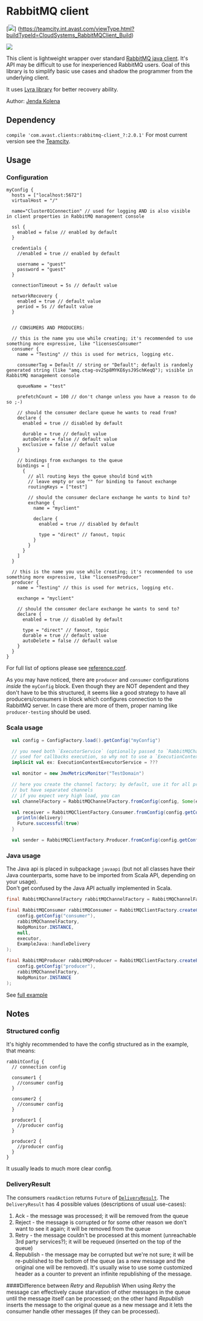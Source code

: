 # RabbitMQ client

[![](https://teamcity.int.avast.com/app/rest/builds/buildType:(id:CloudSystems_RabbitMQClient_Build)/statusIcon)] (https://teamcity.int.avast.com/viewType.html?buildTypeId=CloudSystems_RabbitMQClient_Build)

![](http://badges.ff.int.avast.com/image/maven-local/com.avast.clients/rabbitmq-client_2.11?title=RabbitMQClient)

This client is lightweight wrapper over standard [RabbitMQ java client](https://www.rabbitmq.com/java-client.html).
It's API may be difficult to use for inexperienced RabbitMQ users. Goal of this library is to simplify basic use cases and shadow the programmer
from the underlying client.

It uses [Lyra library](https://github.com/jhalterman/lyra) for better recovery ability.

Author: [Jenda Kolena](mailto:kolena@avast.com)

## Dependency
`compile 'com.avast.clients:rabbitmq-client_?:2.0.1'`
For most current version see the [Teamcity](https://teamcity.int.avast.com/viewType.html?buildTypeId=CloudSystems_RabbitMQClient_ReleasePublish).

## Usage

### Configuration

```hocon
myConfig {
  hosts = ["localhost:5672"]
  virtualHost = "/"
  
  name="Cluster01Connection" // used for logging AND is also visible in client properties in RabbitMQ management console

  ssl {
    enabled = false // enabled by default
  }

  credentials {
    //enabled = true // enabled by default

    username = "guest"
    password = "guest"
  }

  connectionTimeout = 5s // default value

  networkRecovery {
    enabled = true // default value
    period = 5s // default value
  }


  // CONSUMERS AND PRODUCERS:

  // this is the name you use while creating; it's recommended to use something more expressive, like "licensesConsumer"
  consumer {
    name = "Testing" // this is used for metrics, logging etc.

    consumerTag = Default // string or "Default"; default is randomly generated string (like "amq.ctag-ov2Sp8MYKE6ysJ9SchKeqQ"); visible in RabbitMQ management console

    queueName = "test"

    prefetchCount = 100 // don't change unless you have a reason to do so ;-)

    // should the consumer declare queue he wants to read from?
    declare {
      enabled = true // disabled by default

      durable = true // default value
      autoDelete = false // default value
      exclusive = false // default value
    }

    // bindings from exchanges to the queue
    bindings = [
      {
        // all routing keys the queue should bind with
        // leave empty or use "" for binding to fanout exchange
        routingKeys = ["test"]

        // should the consumer declare exchange he wants to bind to?
        exchange {
          name = "myclient"

          declare {
            enabled = true // disabled by default

            type = "direct" // fanout, topic
          }
        }
      }
    ]
  }

  // this is the name you use while creating; it's recommended to use something more expressive, like "licensesProducer"
  producer {
    name = "Testing" // this is used for metrics, logging etc.

    exchange = "myclient"

    // should the consumer declare exchange he wants to send to?
    declare {
      enabled = true // disabled by default

      type = "direct" // fanout, topic
      durable = true // default value
      autoDelete = false // default value
    }
  }
}
```
For full list of options please see [reference.conf](src/main/resources/reference.conf).

As you may have noticed, there are `producer` and `consumer` configurations *inside* the `myConfig` block. Even though they are NOT dependent and they don't
have to be this structured, it seems like a good strategy to have all producers/consumers in block which configures connection to the RabbitMQ server. In case
there are more of them, proper naming like `producer-testing` should be used.

### Scala usage

```scala
  val config = ConfigFactory.load().getConfig("myConfig")

  // you need both `ExecutorService` (optionally passed to `RabbitMQChannelFactory`) and `ExecutionContext` (implicitly passed to consumer), both are
  // used for callbacks execution, so why not to use a `ExecutionContextExecutionService`?
  implicit val ex: ExecutionContextExecutorService = ???

  val monitor = new JmxMetricsMonitor("TestDomain")

  // here you create the channel factory; by default, use it for all producers/consumers amongst one RabbitMQ server - they will share a single TCP connection
  // but have separated channels
  // if you expect very high load, you can
  val channelFactory = RabbitMQChannelFactory.fromConfig(config, Some(ex))

  val receiver = RabbitMQClientFactory.Consumer.fromConfig(config.getConfig("consumer"), channelFactory, monitor) { delivery =>
    println(delivery)
    Future.successful(true)
  }

  val sender = RabbitMQClientFactory.Producer.fromConfig(config.getConfig("producer"), channelFactory, monitor)
```

### Java usage

The Java api is placed in subpackage `javaapi` (but not all classes have their Java counterparts, some have to be imported from Scala API,
depending on your usage).  
Don't get confused by the Java API actually implemented in Scala.

```java
final RabbitMQChannelFactory rabbitMQChannelFactory = RabbitMQChannelFactory.fromConfig(config).withExecutor(executor).build();

final RabbitMQConsumer rabbitMQConsumer = RabbitMQClientFactory.createConsumerfromConfig(
    config.getConfig("consumer"),
    rabbitMQChannelFactory,
    NoOpMonitor.INSTANCE,
    null,
    executor,
    ExampleJava::handleDelivery
);

final RabbitMQProducer rabbitMQProducer = RabbitMQClientFactory.createProducerfromConfig(
    config.getConfig("producer"),
    rabbitMQChannelFactory,
    NoOpMonitor.INSTANCE
);

```

See [full example](/src/test/java/ExampleJava.java)

## Notes

### Structured config
It's highly recommended to have the config structured as in the example, that means:
```hocon
rabbitConfig {
  // connection config
  
  consumer1 {
    //consumer config
  }
  
  consumer2 {
    //consumer config
  }
  
  producer1 {
    //producer config
  }
  
  producer2 {
    //producer config
  }
}

```
It usually leads to much more clear config.

### DeliveryResult
The consumers `readAction` returns `Future` of [`DeliveryResult`](src/main/scala/com/avast/clients/rabbitmq/DeliveryResult.scala). The `DeliveryResult` has 4 possible values
(descriptions of usual use-cases):
1. Ack - the message was processed; it will be removed from the queue
1. Reject - the message is corrupted or for some other reason we don't want to see it again; it will be removed from the queue
1. Retry - the message couldn't be processed at this moment (unreachable 3rd party services?); it will be requeued (inserted on the top of
the queue)
1. Republish - the message may be corrupted but we're not sure; it will be re-published to the bottom of the queue (as a new message and the
original one will be removed). It's usually wise to use some customized header as a counter to prevent an infinite republishing of the message.

####Difference between _Retry_ and _Republish_
When using _Retry_ the message can effectively cause starvation of other messages in the queue
until the message itself can be processed; on the other hand _Republish_ inserts the message to the original queue as a new message and it
lets the consumer handle other messages (if they can be processed).
